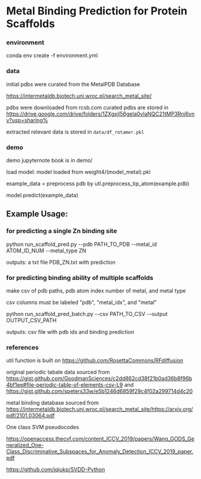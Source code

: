 # Metal Binding Prediction for Protein Scaffolds

### environment
conda env create -f environment.yml

### data

initial pdbs were curated from the MetalPDB Database

https://intermetaldb.biotech.uni.wroc.pl/search_metal_site/

pdbs were downloaded from rcsb.com
curated pdbs are stored in https://drive.google.com/drive/folders/1ZXgxjl56geIa0vIaNQC21tMP3Rnj6vnv?usp=sharing%

extracted relevant data is stored in `data/df_rotamer.pkl` 
### demo
demo jupyternote book is in demo/

load model: model loaded from weight4/(model_metal).pkl

example_data = preprocess pdb by utl.preprocess_tip_atom(example.pdb)

model.predict(example_data)


## Example Usage:
### for predicting a single Zn binding site

python run_scaffold_pred.py --pdb PATH_TO_PDB --metal_id ATOM_ID_NUM --metal_type ZN

outputs: a txt file PDB_ZN.txt with prediction

### for predicting binding ability of multiple scaffolds 

make csv of pdb paths, pdb atom index number of metal, and metal type

csv columns must be labeled "pdb", "metal_idx", and "metal"

python run_scaffold_pred_batch.py --csv PATH_TO_CSV --output OUTPUT_CSV_PATH

outputs: csv file with pdb ids and binding prediction




### references
util function is built on https://github.com/RosettaCommons/RFdiffusion

original periodic tabale data sourced from https://gist.github.com/GoodmanSciences/c2dd862cd38f21b0ad36b8f96b4bf1ee#file-periodic-table-of-elements-csv-L9 and https://gist.github.com/speters33w/e5b1246d6859f29c4f02a299714d4c20

metal binding database sourced from https://intermetaldb.biotech.uni.wroc.pl/search_metal_site/https://arxiv.org/pdf/2101.03064.pdf

One class SVM pseudocodes 

https://openaccess.thecvf.com/content_ICCV_2019/papers/Wang_GODS_Generalized_One-Class_Discriminative_Subspaces_for_Anomaly_Detection_ICCV_2019_paper.pdf

https://github.com/iqiukp/SVDD-Python
